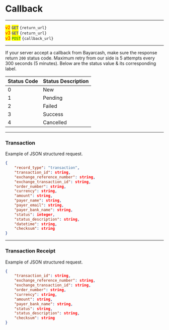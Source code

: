 # Callback

***

<mark style="color:red;">v2</mark>  <mark style="color:blue;">`GET`</mark>  `{return_url}`\
<mark style="color:red;">v3</mark>  <mark style="color:blue;">`GET`</mark>  `{return_url}`\
<mark style="color:red;">v3</mark>  <mark style="color:green;">`POST`</mark>  `{callback_url}`

***



If your server accept a callback from Bayarcash, make sure the response return `200` status code. Maximum retry from our side is 5 attempts every 300 seconds (5 minutes). Below are the status value & its corresponding label.



| Status Code | Status Description |
| ----------- | ------------------ |
| 0           | New                |
| 1           | Pending            |
| 2           | Failed             |
| 3           | Success            |
| 4           | Cancelled          |



***

### Transaction

Example of JSON structured request.



```json
{
    "record_type": "transaction",
    "transaction_id": string,
    "exchange_reference_number": string,
    "exchange_transaction_id": string,
    "order_number": string,
    "currency": string,
    "amount": string,
    "payer_name": string,
    "payer_email": string,
    "payer_bank_name": string,
    "status": integer,
    "status_description": string,
    "datetime": string,
    "checksum": string
}
```



***

### Transaction Receipt

Example of JSON structured request.



```json
{
    "transaction_id": string,
    "exchange_reference_number": string,
    "exchange_transaction_id": string,
    "order_number": string,
    "currency": string,
    "amount": string,
    "payer_bank_name": string,
    "status": string,
    "status_description": string,
    "checksum": string
}
```

